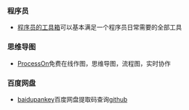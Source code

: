 ### 程序员
- [程序员的工具箱](https://tool.lu/)可以基本满足一个程序员日常需要的全部工具


### 思维导图
- [ProcessOn](https://www.processon.com/)免费在线作图，思维导图，流程图，实时协作

### 百度网盘
- [baidupankey](https://pnote.net/pan/)百度网盘提取码查询[github](https://github.com/wu-dada/baidupankey)
